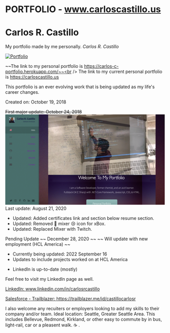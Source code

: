 # PORTFOLIO - www.carloscastillo.us
# Carlos R. Castillo

My portfolio made by me personally.  *Carlos R. Castillo*

[![Portfolio](https://img.shields.io/badge/Resume-PDF-brightgreen.svg)](https://carlos-c-portfolio.herokuapp.com/images/Resume-Carlos-R-Castillo.pdf)

~~The link to my personal portfolio is https://carlos-c-portfolio.herokuapp.com/~~<br />
The link to my current personal portfolio is https://carloscastillo.us

This portfolio is an ever evolving work that is being updated as my life's career changes.

Created on: October 19, 2018

~~First major update: October 24, 2018~~<br>
![](public/images/ScreenShotPortfolio.png?raw=true)
Last update: August 21, 2020
- Updated:  Added certificates link and section below resume section.
- Updated:  Removed :busts_in_silhouette: mixer :cry: icon for xBox. 
- Updated:  Replaced Mixer with Twitch. 

Pending Update
~~ December 28, 2020 ~~
~~  Will update with new employment (HCL America) ~~
* Currently being updated:  2022 September 16 
* Updates to include projects worked on at HCL America
- LinkedIn is up-to-date (mostly)



 Feel free to visit my LinkedIn page as well.


[LinkedIn:  ](www.linkedin.com/in/carlosrcastillo)
www.linkedin.com/in/carlosrcastillo

[Salesforce - Trailblazer:  ]((www.linkedin.com/in/carlosrcastillo))
https://trailblazer.me/id/castillocarlosr




I also welcome any recuiters or employers looking to add my skills to their company and/or team.
Ideal location:  Seattle, Greater Seattle Area.  This includes Bellevue, Redmond, Kirkland, or other easy to commute by in bus, light-rail, car or a pleasent walk.
:coffee: .
